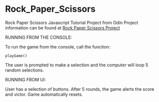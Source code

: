 # Rock_Paper_Scissors
Rock Paper Scissors Javascript Tutorial Project from Odin
Project information can be found at [Rock Paper Scissors Project](https://www.theodinproject.com/courses/web-development-101/lessons/rock-paper-scissors?ref=lnav)

RUNNING FROM THE CONSOLE:

To run the game from the console, call the function:

``playGame()``

The user is prompted to make a selection and the computer will loop 5 random selections.

RUNNING FROM UI:

User has a selection of buttons. After 5 rounds, the game alerts the score and victor. Game automatically resets.
